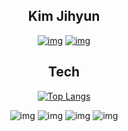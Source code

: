 <div align=center>
  
  ## Kim Jihyun
  
  [![img](https://img.shields.io/badge/Blog-181717?style=flat-round&logo=Github&logoColor=white)](https://velog.io/@zo_meong)
  [![img](https://img.shields.io/badge/Gmail-D14836?style=flat-round&logo=gmail&logoColor=white)](legojhk@gmail.com) 
  
  ## Tech

  [![Top Langs](https://github-readme-stats.vercel.app/api/top-langs/?username=zomeong)](https://github.com/anuraghazra/github-readme-stats)

  ![img](https://camo.githubusercontent.com/23662c17d4270ebfd736065d4f21698f8cab90bd4f288a0b479bf6f4d009c3fd/68747470733a2f2f696d672e736869656c64732e696f2f62616467652f2d432b2b2d696e666f726d6174696f6e616c3f6c6f676f3d43253242253242)
  ![img](https://camo.githubusercontent.com/1ec2aec974985eb39caa286952b54a8f8401948dba21ab975ec62b9411dddeca/68747470733a2f2f696d672e736869656c64732e696f2f62616467652f2d4a6176612d6f72616e67653f6c6f676f3d4a617661)
  ![img](https://camo.githubusercontent.com/2d9268e85f3ec3cc97f5288b7deec43c3913ad60a366b765dd62cd3d4abb0c5d/68747470733a2f2f696d672e736869656c64732e696f2f62616467652f2d537072696e672d677265656e3f6c6f676f3d737072696e67)
  ![img](https://camo.githubusercontent.com/30fc974436f94a5ceb4caef93e7ac754b626a0b68d4ec8842fb0aa8d5599443d/68747470733a2f2f696d672e736869656c64732e696f2f62616467652f2d537072696e6720426f6f742d677265656e3f6c6f676f3d737072696e67626f6f74)
</div>
